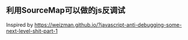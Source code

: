 ## 利用SourceMap可以做的js反调试
Inspired by https://weizman.github.io/?javascript-anti-debugging-some-next-level-shit-part-1